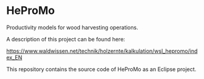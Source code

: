 # HeProMo
Productivity models for wood harvesting operations.

A description of this project can be found here:

https://www.waldwissen.net/technik/holzernte/kalkulation/wsl_hepromo/index_EN

This repository contains the source code of HeProMo as an Eclipse project.
